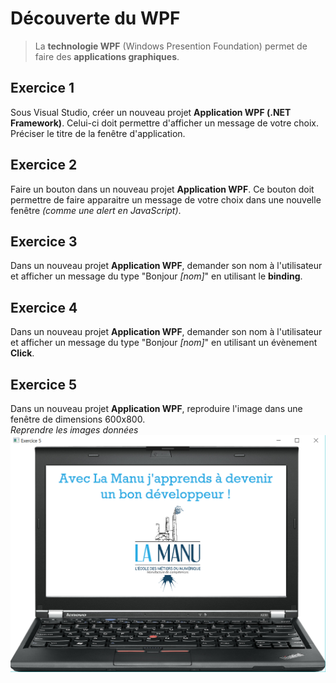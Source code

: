 # Découverte du WPF  
> La **technologie WPF** (Windows Presention Foundation) permet de faire des **applications graphiques**.  

## Exercice 1  
Sous Visual Studio, créer un nouveau projet **Application WPF (.NET Framework)**. Celui-ci doit permettre d'afficher un message de votre choix.  
Préciser le titre de la fenêtre d'application.  

## Exercice 2  
Faire un bouton dans un nouveau projet **Application WPF**. Ce bouton doit permettre de faire apparaitre un message de votre choix dans une nouvelle fenêtre *(comme une alert en JavaScript)*.  

## Exercice 3  
Dans un nouveau projet **Application WPF**, demander son nom à l'utilisateur et afficher un message du type "Bonjour *[nom]*" en utilisant le **binding**.  

## Exercice 4  
Dans un nouveau projet **Application WPF**, demander son nom à l'utilisateur et afficher un message du type "Bonjour *[nom]*" en utilisant un évènement **Click**.  

## Exercice 5  
Dans un nouveau projet **Application WPF**, reproduire l'image dans une fenêtre de dimensions 600x800.  
*Reprendre les images données*
![Exercice 5](partie-4-app-lourd/DecouverteDuWPF/Exercice5.PNG)

